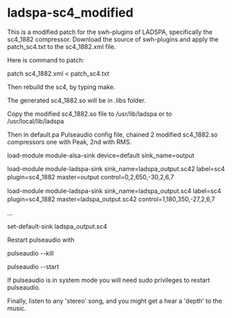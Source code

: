 # ladspa-sc4_modified


This is a modified patch for the swh-plugins of LADSPA, specifically the sc4_1882 compressor.
Download the source of swh-plugins and apply the patch_sc4.txt to the sc4_1882.xml file.

Here is command to patch:

patch sc4_1882.xml < patch_sc4.txt


Then rebuild the sc4, by typing make.


The generated sc4_1882.so will be in .libs folder.


Copy the modified sc4_1882.so file to /usr/lib/ladspa or to /usr/local/lib/ladspa


Then in default.pa Pulseaudio config file, chained 2 modified sc4_1882.so compressors one with Peak, 2nd with RMS.



load-module module-alsa-sink device=default sink_name=output




load-module module-ladspa-sink sink_name=ladspa_output.sc42 label=sc4 plugin=sc4_1882 master=output control=0,2,650,-30,2,6,7 &#12288;




load-module module-ladspa-sink sink_name=ladspa_output.sc4 label=sc4 plugin=sc4_1882 master=ladspa_output.sc42 control=1,180,350,-27,2,6,7 &#12288;




...

set-default-sink ladspa_output.sc4


Restart pulseaudio with

pulseaudio --kill

pulseaudio --start


If pulseaudio is in system mode you will need sudo privileges to restart pulseaudio.

Finally, listen to any 'stereo' song, and you might get a hear a 'depth' to the music.
